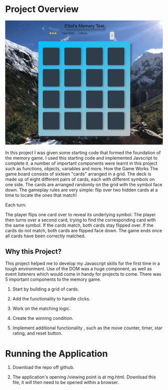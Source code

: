 # Project Overview

![memoryGame](MemoryGame.PNG)

In this project I was given some starting code that formed the foundation of the memory game. I used this starting code and implemented Javscript to complete it. a number of important components were learnt in this project such as functions, objects, variables and more.
How the Game Works
The game board consists of sixteen "cards" arranged in a grid. The deck is made up of eight different pairs of cards, each with different symbols on one side. The cards are arranged randomly on the grid with the symbol face down. The gameplay rules are very simple: flip over two hidden cards at a time to locate the ones that match!

Each turn:

The player flips one card over to reveal its underlying symbol.
The player then turns over a second card, trying to find the corresponding card with the same symbol.
If the cards match, both cards stay flipped over.
If the cards do not match, both cards are flipped face down.
The game ends once all cards have been correctly matched.



## Why this Project?

This project helped me to develop my Javascript skills for the first time in a tough environment. Use of the DOM was a huge component, as well as event listeners which would come in handy for projects to come. There was 5 important components to the memory game.

1.  Start by building a grid of cards.

2. Add the functionality to handle clicks.

3. Work on the matching logic.

4. Create the winning condition.

5. Implement additional functionality , such as the move counter, timer, star rating, and reset button.


# Running the Application

1. Download the repo off github.

2. The application's opening /viewing point is at mg.html. Download this file, it will then need to be opened within a browser.
